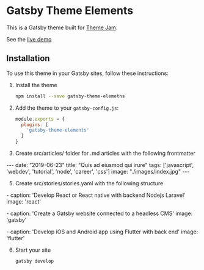 # Gatsby Theme Elements

This is a Gatsby theme built for [Theme Jam](https://themejam.gatsbyjs.org).

See the [live demo](https://gatsby-theme-element-jm.netlify.com/)

## Installation

To use this theme in your Gatsby sites, follow these instructions:

1.  Install the theme
    ```sh
    npm install --save gatsby-theme-elemetns
    ```

2.  Add the theme to your `gatsby-config.js`:
    ```js
    module.exports = {
      plugins: [
        'gatsby-theme-elements'
      ]
    }
    ```

4. Create src/articles/ folder for .md articles with the following frontmatter

  \-\-\-
  date: "2019-06-23"
  title: "Quis ad eiusmod qui irure"
  tags: ['javascript', 'webdev', 'tutorial', 'node', 'career', 'css']
  image: "./images/index.jpg"
  \-\-\-


5. Create src/stories/stories.yaml with the following structure

\- caption: 'Develop React or React native with backend Nodejs Laravel'
  image: 'react'

\- caption: 'Create a Gatsby website connected to a headless CMS'
  image: 'gatsby'

\- caption: 'Develop iOS and Android app using Flutter with back end'
  image: 'flutter'

6.  Start your site
    ```sh
    gatsby develop
    ```

